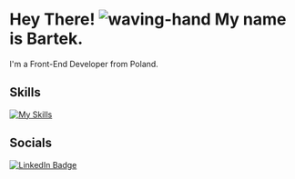 # Hey There! ![waving-hand](https://github.com/Nayakv46/Nayakv46/assets/130490621/8699ec46-f704-4d96-a060-c919aadb8577) My name is Bartek.

I'm a Front-End Developer from Poland.

## Skills
[![My Skills](https://skillicons.dev/icons?i=html,css,js,react,python,django,php)](https://skillicons.dev)

## Socials
<div id="badges">
  <a href="www.linkedin.com/in/bartosz-janiak-dev" target="_blank" rel="noreferrer">
    <img src="https://img.shields.io/badge/LinkedIn-blue?style=for-the-badge&logo=linkedin&logoColor=white" alt="LinkedIn Badge"/>
  </a>
</div>

<!--
**Nayakv46/Nayakv46** is a ✨ _special_ ✨ repository because its `README.md` (this file) appears on your GitHub profile.

Here are some ideas to get you started:

- 🔭 I’m currently working on ...
- 🌱 I’m currently learning ...
- 👯 I’m looking to collaborate on ...
- 🤔 I’m looking for help with ...
- 💬 Ask me about ...
- 📫 How to reach me: ...
- 😄 Pronouns: ...
- ⚡ Fun fact: ...
-->
